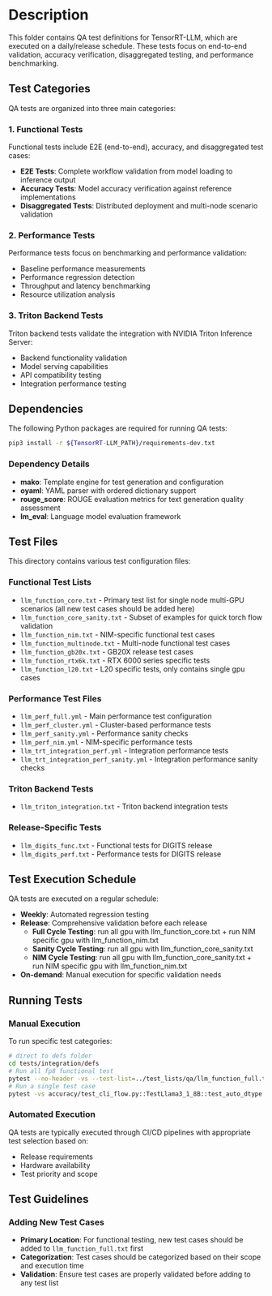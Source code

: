 # Description

This folder contains QA test definitions for TensorRT-LLM, which are executed on a daily/release schedule. These tests focus on end-to-end validation, accuracy verification, disaggregated testing, and performance benchmarking.

## Test Categories

QA tests are organized into three main categories:

### 1. Functional Tests
Functional tests include E2E (end-to-end), accuracy, and disaggregated test cases:

- **E2E Tests**: Complete workflow validation from model loading to inference output
- **Accuracy Tests**: Model accuracy verification against reference implementations
- **Disaggregated Tests**: Distributed deployment and multi-node scenario validation

### 2. Performance Tests
Performance tests focus on benchmarking and performance validation:
- Baseline performance measurements
- Performance regression detection
- Throughput and latency benchmarking
- Resource utilization analysis

### 3. Triton Backend Tests
Triton backend tests validate the integration with NVIDIA Triton Inference Server:
- Backend functionality validation
- Model serving capabilities
- API compatibility testing
- Integration performance testing

## Dependencies

The following Python packages are required for running QA tests:

```bash
pip3 install -r ${TensorRT-LLM_PATH}/requirements-dev.txt
```

### Dependency Details

- **mako**: Template engine for test generation and configuration
- **oyaml**: YAML parser with ordered dictionary support
- **rouge_score**: ROUGE evaluation metrics for text generation quality assessment
- **lm_eval**: Language model evaluation framework

## Test Files

This directory contains various test configuration files:

### Functional Test Lists
- `llm_function_core.txt` - Primary test list for single node multi-GPU scenarios (all new test cases should be added here)
- `llm_function_core_sanity.txt` - Subset of examples for quick torch flow validation
- `llm_function_nim.txt` - NIM-specific functional test cases
- `llm_function_multinode.txt` - Multi-node functional test cases
- `llm_function_gb20x.txt` - GB20X release test cases
- `llm_function_rtx6k.txt` - RTX 6000 series specific tests
- `llm_function_l20.txt` - L20 specific tests, only contains single gpu cases

### Performance Test Files
- `llm_perf_full.yml` - Main performance test configuration
- `llm_perf_cluster.yml` - Cluster-based performance tests
- `llm_perf_sanity.yml` - Performance sanity checks
- `llm_perf_nim.yml` - NIM-specific performance tests
- `llm_trt_integration_perf.yml` - Integration performance tests
- `llm_trt_integration_perf_sanity.yml` - Integration performance sanity checks

### Triton Backend Tests
- `llm_triton_integration.txt` - Triton backend integration tests

### Release-Specific Tests
- `llm_digits_func.txt` - Functional tests for DIGITS release
- `llm_digits_perf.txt` - Performance tests for DIGITS release

## Test Execution Schedule

QA tests are executed on a regular schedule:

- **Weekly**: Automated regression testing
- **Release**: Comprehensive validation before each release
   - **Full Cycle Testing**:
        run all gpu with llm_function_core.txt + run NIM specific gpu with llm_function_nim.txt
    - **Sanity Cycle Testing**:
        run all gpu with llm_function_core_sanity.txt
    - **NIM Cycle Testing**:
        run all gpu with llm_function_core_sanity.txt + run NIM specific gpu with llm_function_nim.txt
- **On-demand**: Manual execution for specific validation needs

## Running Tests

### Manual Execution

To run specific test categories:

```bash
# direct to defs folder
cd tests/integration/defs
# Run all fp8 functional test
pytest --no-header -vs --test-list=../test_lists/qa/llm_function_full.txt -k fp8
# Run a single test case
pytest -vs accuracy/test_cli_flow.py::TestLlama3_1_8B::test_auto_dtype
```

### Automated Execution

QA tests are typically executed through CI/CD pipelines with appropriate test selection based on:

- Release requirements
- Hardware availability
- Test priority and scope

## Test Guidelines

### Adding New Test Cases
- **Primary Location**: For functional testing, new test cases should be added to `llm_function_full.txt` first
- **Categorization**: Test cases should be categorized based on their scope and execution time
- **Validation**: Ensure test cases are properly validated before adding to any test list
